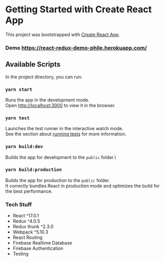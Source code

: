 # Getting Started with Create React App

This project was bootstrapped with [Create React App](https://github.com/facebook/create-react-app).

### Demo https://react-redux-demo-phile.herokuapp.com/

## Available Scripts

In the project directory, you can run:

### `yarn start`

Runs the app in the development mode.\
Open [http://localhost:3000](http://localhost:3000) to view it in the browser.

### `yarn test`

Launches the test runner in the interactive watch mode.\
See the section about [running tests](https://facebook.github.io/create-react-app/docs/running-tests) for more information.

### `yarn build:dev`

Builds the app for development to the `public` folder.\

### `yarn build:production`

Builds the app for production to the `public` folder.\
It correctly bundles React in production mode and optimizes the build for the best performance.

### Tech Stuff

- React ^17.0.1
- Redux ^4.0.5
- Redux thunk ^2.3.0
- Webpack ^5.10.3
- React Routing
- Firebase Realtime Database
- Firebase Authentication
- Testing
